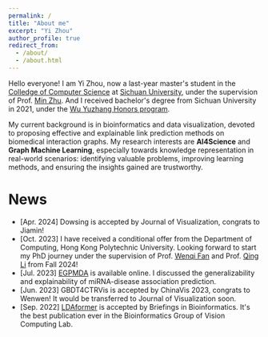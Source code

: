 ```yaml
---
permalink: /
title: "About me"
excerpt: "Yi Zhou"
author_profile: true
redirect_from: 
  - /about/
  - /about.html
---
```


Hello everyone! I am Yi Zhou, now a last-year master's student in the [Colledge of Computer Science](https://cs.scu.edu.cn/) at [Sichuan University](https://www.scu.edu.cn/), under the supervision of Prof. [Min Zhu](https://cs.scu.edu.cn/info/1279/13673.htm). And I received bachelor's degree from Sichuan University in 2021, under the [Wu Yuzhang Honors program](https://www.scu.edu.cn/wyzxy/).  
<!-- Here is my [CV](https://echochou990919.github.io/files/YiZhou_CV.pdf). -->

My current background is in bioinformatics and data visualization, devoted to proposing effective and explainable link prediction methods on biomedical interaction graphs. My research interests are **AI4Science** and **Graph Machine Learning**, especially towards knowledge representation in real-world scenarios: identifying valuable problems, improving learning methods, and ensuring the insights gained are trustworthy.

<!-- ***I am looking for a Ph.D. position in 24 fall*** preferably, and here is a [blog](https://echochou990919.github.io/posts/blog-post-1/) introducing my strong self-motivation. It's widely said that "connection is all you need" for the Ph.D. application, and while I currently have few connections with the community of Graph. However, let's look at it positively from the perspective of "Link Prediction", what an exciting process of cold start! I would appreciate any opportunity for collaboration.   -->

# News

<!-- - [Jul. 2023] Chongqing, ChinaVis 2023 -->
- [Apr. 2024] Dowsing is accepted by Journal of Visualization, congrats to Jiamin!
- [Oct. 2023] I have received a conditional offer from the Department of Computing, Hong Kong Polytechnic University. Looking forward to start my PhD journey under the supervision of Prof. [Wenqi Fan](https://wenqifan03.github.io/) and Prof. [Qing Li](https://www4.comp.polyu.edu.hk/~csqli/) from Fall 2024!
- [Jul. 2023] [EGPMDA](http://arxiv.org/abs/2307.07957) is available online. I discussed the generalizability and explainability of miRNA-disease association prediction.
- [Jun. 2023] GBDT4CTRVis is accepted by ChinaVis 2023, congrats to Wenwen! It would be transferred to Journal of Visualization soon.
- [Sep. 2022] [LDAformer](https://doi.org/10.1093/bib/bbac370) is accepted by Briefings in Bioinformatics. It's the best publication ever in the Bioinformatics Group of Vision Computing Lab.


